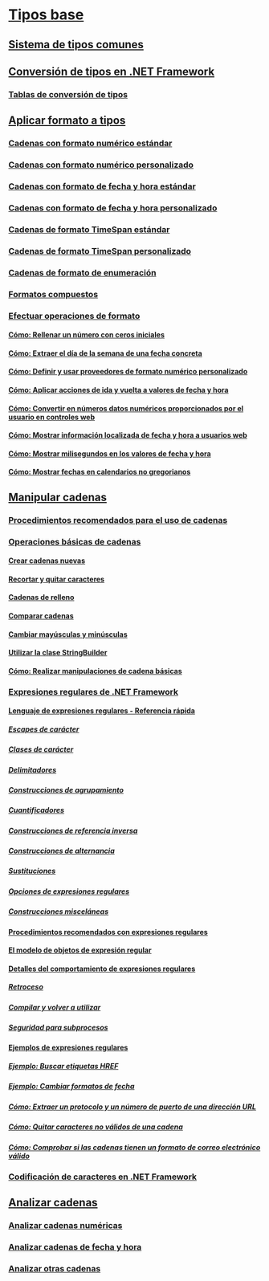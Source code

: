 # [Tipos base](index.md)
## [Sistema de tipos comunes](common-type-system.md)
## [Conversión de tipos en .NET Framework](type-conversion.md)
### [Tablas de conversión de tipos](conversion-tables.md)
## [Aplicar formato a tipos](formatting-types.md)
### [Cadenas con formato numérico estándar](standard-numeric-format-strings.md)
### [Cadenas con formato numérico personalizado](custom-numeric-format-strings.md)
### [Cadenas con formato de fecha y hora estándar](standard-date-and-time-format-strings.md)
### [Cadenas con formato de fecha y hora personalizado](custom-date-and-time-format-strings.md)
### [Cadenas de formato TimeSpan estándar](standard-timespan-format-strings.md)
### [Cadenas de formato TimeSpan personalizado](custom-timespan-format-strings.md)
### [Cadenas de formato de enumeración](enumeration-format-strings.md)
### [Formatos compuestos](composite-formatting.md)
### [Efectuar operaciones de formato](performing-formatting-operations.md)
#### [Cómo: Rellenar un número con ceros iniciales](how-to-pad-a-number-with-leading-zeros.md)
#### [Cómo: Extraer el día de la semana de una fecha concreta](how-to-extract-the-day-of-the-week-from-a-specific-date.md)
#### [Cómo: Definir y usar proveedores de formato numérico personalizado](how-to-define-and-use-custom-numeric-format-providers.md)
#### [Cómo: Aplicar acciones de ida y vuelta a valores de fecha y hora](how-to-round-trip-date-and-time-values.md)
#### [Cómo: Convertir en números datos numéricos proporcionados por el usuario en controles web](how-to-convert-numeric-user-input-in-web-controls-to-numbers.md)
#### [Cómo: Mostrar información localizada de fecha y hora a usuarios web](how-to-display-localized-date-and-time-information-to-web-users.md)
#### [Cómo: Mostrar milisegundos en los valores de fecha y hora](how-to-display-milliseconds-in-date-and-time-values.md)
#### [Cómo: Mostrar fechas en calendarios no gregorianos](how-to-display-dates-in-non-gregorian-calendars.md)
## [Manipular cadenas](manipulating-strings.md)
### [Procedimientos recomendados para el uso de cadenas](best-practices-strings.md)
### [Operaciones básicas de cadenas](basic-string-operations.md)
#### [Crear cadenas nuevas](creating-new.md)
#### [Recortar y quitar caracteres](trimming.md)
#### [Cadenas de relleno](padding.md)
#### [Comparar cadenas](comparing.md)
#### [Cambiar mayúsculas y minúsculas](changing-case.md)
#### [Utilizar la clase StringBuilder](stringbuilder.md)
#### [Cómo: Realizar manipulaciones de cadena básicas](basic-manipulations.md)
### [Expresiones regulares de .NET Framework](regular-expressions.md)
#### [Lenguaje de expresiones regulares - Referencia rápida](regular-expression-language-quick-reference.md)
##### [Escapes de carácter](character-escapes-in-regular-expressions.md)
##### [Clases de carácter](character-classes-in-regular-expressions.md)
##### [Delimitadores](anchors-in-regular-expressions.md)
##### [Construcciones de agrupamiento](grouping-constructs-in-regular-expressions.md)
##### [Cuantificadores](quantifiers-in-regular-expressions.md)
##### [Construcciones de referencia inversa](backreference-constructs-in-regular-expressions.md)
##### [Construcciones de alternancia](alternation-constructs-in-regular-expressions.md)
##### [Sustituciones](substitutions-in-regular-expressions.md)
##### [Opciones de expresiones regulares](regular-expression-options.md)
##### [Construcciones misceláneas](miscellaneous-constructs-in-regular-expressions.md)
#### [Procedimientos recomendados con expresiones regulares](best-practices.md)
#### [El modelo de objetos de expresión regular](the-regular-expression-object-model.md)
#### [Detalles del comportamiento de expresiones regulares](details-of-regular-expression-behavior.md)
##### [Retroceso](backtracking-in-regular-expressions.md)
##### [Compilar y volver a utilizar](compilation-and-reuse-in-regular-expressions.md)
##### [Seguridad para subprocesos](thread-safety-in-regular-expressions.md)
#### [Ejemplos de expresiones regulares](regular-expression-examples.md)
##### [Ejemplo: Buscar etiquetas HREF](regular-expression-example-scanning-for-hrefs.md)
##### [Ejemplo: Cambiar formatos de fecha](regular-expression-example-changing-date-formats.md)
##### [Cómo: Extraer un protocolo y un número de puerto de una dirección URL](how-to-extract-a-protocol-and-port-number-from-a-url.md)
##### [Cómo: Quitar caracteres no válidos de una cadena](how-to-strip-invalid-characters-from-a-string.md)
##### [Cómo: Comprobar si las cadenas tienen un formato de correo electrónico válido](how-to-verify-that-strings-are-in-valid-email-format.md)
### [Codificación de caracteres en .NET Framework](character-encoding.md)
## [Analizar cadenas](parsing-strings.md)
### [Analizar cadenas numéricas](parsing-numeric.md)
### [Analizar cadenas de fecha y hora](parsing-datetime.md)
### [Analizar otras cadenas](parsing-other.md)
